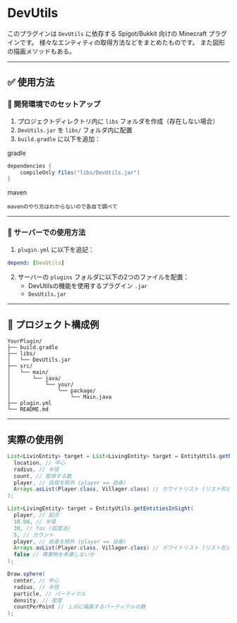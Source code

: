 # DevUtils

このプラグインは `DevUtils` に依存する Spigot/Bukkit 向けの Minecraft プラグインです。
様々なエンティティの取得方法などをまとめたものです。
また図形の描画メソッドもある。

---

## ✅ 使用方法

### 🔧 開発環境でのセットアップ

1. プロジェクトディレクトリ内に `libs` フォルダを作成（存在しない場合）
2. `DevUtils.jar` を `libs/` フォルダ内に配置
3. `build.gradle` に以下を追加：

gradle
```gradle
dependencies {
    compileOnly files("libs/DevUtils.jar")
}
```
maven
```
mavenのやり方はわからないので各自で調べて
```

---

### 🚀 サーバーでの使用方法

1. `plugin.yml` に以下を追記：

```yaml
depend: [DevUtils]
```

2. サーバーの `plugins` フォルダに以下の2つのファイルを配置：
   - DevUtilsの機能を使用するプラグイン `.jar`
   - `DevUtils.jar`

---

## 📁 プロジェクト構成例

```
YourPlugin/
├── build.gradle
├── libs/
│   └── DevUtils.jar
├── src/
│   └── main/
│       └── java/
│           └── your/
│               └── package/
│                   └── Main.java
├── plugin.yml
└── README.md
```

---

## 実際の使用例
```java
List<LivinEntity> target = List<LivingEntity> target = EntityUtils.getNearestLivingEntities(
  location, // 中心
  radius, // 半径
  count, // 取得する数
  player, // 自信を除外 (player == 自身)
  Arrays.asList(Player.class, Villager.class) // ホワイトリスト (リスト形式)
);
```
```java
List<LivingEntity> target = EntityUtils.getEntitiesInSight(
  player, // 起点
  10.0d, // 半径
  30, // fov (弧度法)
  5, // カウント
  player, // 自身を除外 (player == 自身)
  Arrays.asList(Player.class, Villager.class) // ホワイトリスト (リスト形式)
  false // 障害物を考慮しないか
);
```
```java
Draw.sphere(
  center, // 中心
  radius, // 半径
  particle, // パーティクル
  density, // 密度
  countPerPoint // １点に描画するパーティクルの数
);
```




